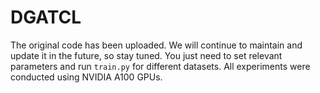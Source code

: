 # DGATCL
The original code has been uploaded. We will continue to maintain and update it in the future, so stay tuned. 
You just need to set relevant parameters and run `train.py` for different datasets. All experiments were conducted using NVIDIA A100 GPUs.

